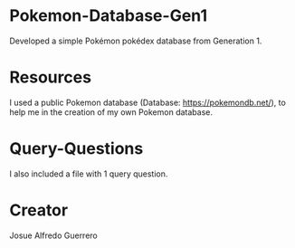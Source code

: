 # Pokemon-Database-Gen1
Developed a simple Pokémon pokédex database from Generation 1.  

# Resources
I used a public Pokemon database (Database: https://pokemondb.net/), to help me in the creation of my own Pokemon database.

# Query-Questions
I also included a file with 1 query question.

# Creator
Josue Alfredo Guerrero
